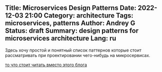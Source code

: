 Title: Microservices Design Patterns
Date: 2022-12-03 21:00
Category: architecture
Tags: microservices, patterns
Author: Andrey G
Status: draft
Summary: design patterns for microservices architecture
Lang: ru
---

Здесь хочу простой и понятный список паттернов которые стоит рассматривать при проектировании чего-нибудь на микросервисах.

[то что стоит читать вместо этого блога](https://microservices.io/patterns/)

